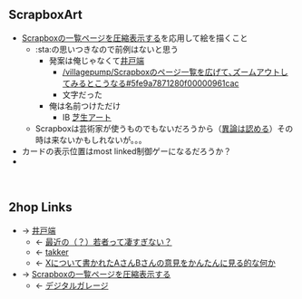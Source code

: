 ## ScrapboxArt
- [Scrapboxの一覧ページを圧縮表示する](Scrapboxの一覧ページを圧縮表示する.md)を応用して絵を描くこと
    - :sta:の思いつきなので前例はないと思う
        - 発案は俺じゃなくて[井戸端](井戸端.md)
            - [/villagepump/Scrapboxのページ一覧を広げて､ズームアウトしてみるとこうなる#5fe9a7871280f00000961cac](https://scrapbox.io/villagepump/Scrapboxのページ一覧を広げて､ズームアウトしてみるとこうなる#5fe9a7871280f00000961cac)
            - 文字だった
        - 俺は名前つけただけ
            - IB [芝生アート](芝生アート.md)
    - Scrapboxは芸術家が使うものでもないだろうから（[異論は認める](異論は認める.md)）その時は来ないかもしれないが。。。
- カードの表示位置はmost linked制御ゲーになるだろうか？
- 

<br>

## 2hop Links
- → [井戸端](井戸端.md)
    - ← [最近の（？）若者って凄すぎない？](最近の___若者って凄すぎない_.md)
    - ← [takker](takker.md)
    - ← [Xについて書かれたAさんBさんの意見をかんたんに見る的な何か](Xについて書かれたAさんBさんの意見をかんたんに見る的な何か.md)
- → [Scrapboxの一覧ページを圧縮表示する](Scrapboxの一覧ページを圧縮表示する.md)
    - ← [デジタルガレージ](デジタルガレージ.md)
